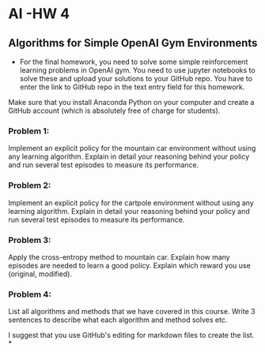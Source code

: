 # AI -HW 4  
## Algorithms for Simple OpenAI Gym Environments

* For the final homework, you need to solve some simple reinforcement learning problems in OpenAI gym. You need to use jupyter notebooks to solve these and upload your solutions to your GitHub repo. You have to enter the link to GitHub repo in the text entry field for this homework.

Make sure that you install Anaconda Python on your computer and create a GitHub account (which is absolutely free of charge for students). 

### Problem 1:

Implement an explicit policy for the mountain car environment without using any learning algorithm. Explain in detail your reasoning behind your policy and run several test episodes to measure its performance.

### Problem 2:

Implement an explicit policy for the cartpole environment without using any learning algorithm. Explain in detail your reasoning behind your policy and run several test episodes to measure its performance.

### Problem 3:

Apply the cross-entropy method to mountain car. Explain how many episodes are needed to learn a good policy. Explain which reward you use (original, modified).

### Problem 4:

List all algorithms and methods that we have covered in this course. Write 3 sentences to describe what each algorithm and method solves etc.

I suggest that you use GitHub's editing for markdown files to create the list. *